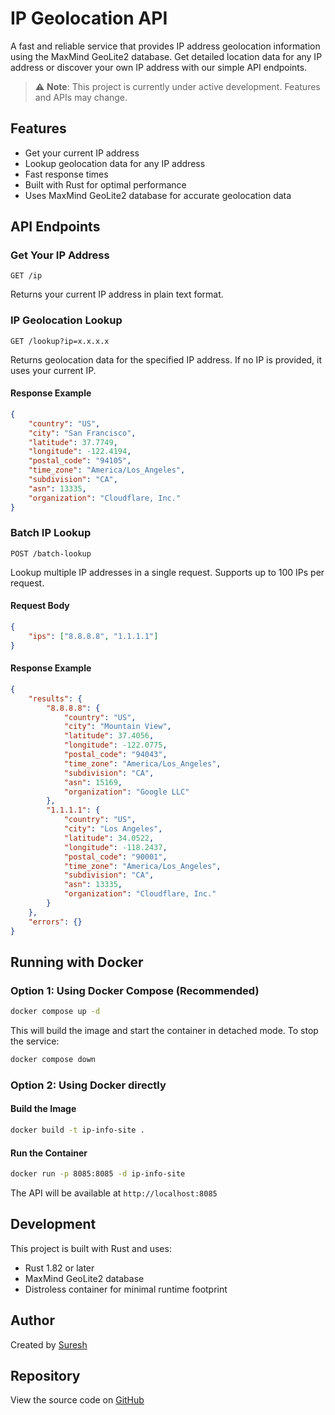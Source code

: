 # IP Geolocation API

A fast and reliable service that provides IP address geolocation information using the MaxMind GeoLite2 database. Get detailed location data for any IP address or discover your own IP address with our simple API endpoints.

> ⚠️ **Note**: This project is currently under active development. Features and APIs may change.

## Features

- Get your current IP address
- Lookup geolocation data for any IP address
- Fast response times
- Built with Rust for optimal performance
- Uses MaxMind GeoLite2 database for accurate geolocation data

## API Endpoints

### Get Your IP Address
```
GET /ip
```
Returns your current IP address in plain text format.

### IP Geolocation Lookup
```
GET /lookup?ip=x.x.x.x
```
Returns geolocation data for the specified IP address. If no IP is provided, it uses your current IP.

#### Response Example
```json
{
    "country": "US",
    "city": "San Francisco",
    "latitude": 37.7749,
    "longitude": -122.4194,
    "postal_code": "94105",
    "time_zone": "America/Los_Angeles",
    "subdivision": "CA",
    "asn": 13335,
    "organization": "Cloudflare, Inc."
}
```

### Batch IP Lookup
```
POST /batch-lookup
```
Lookup multiple IP addresses in a single request. Supports up to 100 IPs per request.

#### Request Body
```json
{
    "ips": ["8.8.8.8", "1.1.1.1"]
}
```

#### Response Example
```json
{
    "results": {
        "8.8.8.8": {
            "country": "US",
            "city": "Mountain View",
            "latitude": 37.4056,
            "longitude": -122.0775,
            "postal_code": "94043",
            "time_zone": "America/Los_Angeles",
            "subdivision": "CA",
            "asn": 15169,
            "organization": "Google LLC"
        },
        "1.1.1.1": {
            "country": "US",
            "city": "Los Angeles",
            "latitude": 34.0522,
            "longitude": -118.2437,
            "postal_code": "90001",
            "time_zone": "America/Los_Angeles",
            "subdivision": "CA",
            "asn": 13335,
            "organization": "Cloudflare, Inc."
        }
    },
    "errors": {}
}
```

## Running with Docker

### Option 1: Using Docker Compose (Recommended)
```bash
docker compose up -d
```
This will build the image and start the container in detached mode. To stop the service:
```bash
docker compose down
```

### Option 2: Using Docker directly

#### Build the Image
```bash
docker build -t ip-info-site .
```

#### Run the Container
```bash
docker run -p 8085:8085 -d ip-info-site
```

The API will be available at `http://localhost:8085`

## Development

This project is built with Rust and uses:
- Rust 1.82 or later
- MaxMind GeoLite2 database
- Distroless container for minimal runtime footprint

## Author

Created by [Suresh](https://github.com/impoiler)

## Repository

View the source code on [GitHub](https://github.com/impoiler/ip-info.site)
